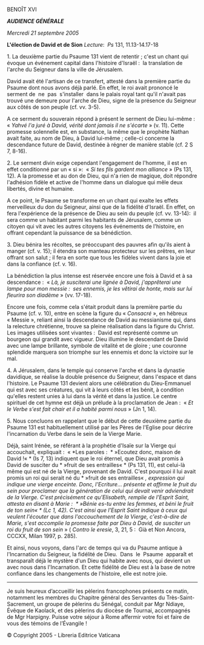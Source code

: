 BENOÎT XVI

***AUDIENCE GÉNÉRALE***

*Mercredi 21 septembre 2005*

**L'élection de David et de Sion** *Lecture*:  *Ps* 131, 11.13-14.17-18

1. La deuxième partie du Psaume 131 vient de retentir ; c'est un chant qui évoque un événement capital dans l'histoire d'Israël :  la translation de l'arche du Seigneur dans la ville de Jérusalem.

David avait été l'artisan de ce transfert, attesté dans la première partie du Psaume dont nous avons déjà parlé. En effet, le roi avait prononcé le serment de  ne  pas  s'installer  dans le palais royal tant qu'il n'avait pas trouvé une demeure pour l'arche de Dieu, signe de la présence du Seigneur aux côtés de son peuple (cf. vv. 3-5).

A ce serment du souverain répond à présent le serment de Dieu lui-même :  « *Yahvé l'a juré à David, vérité dont jamais il ne s'écarte* » (v. 11). Cette promesse solennelle est, en substance, la même que le prophète Nathan avait faite, au nom de Dieu, à David lui-même ; celle-ci concerne la descendance future de David, destinée à régner de manière stable (cf. 2 S 7, 8-16).

2. Le serment divin exige cependant l'engagement de l'homme, il est en effet conditionné par un « si »:  « *Si tes fils gardent mon alliance* » (Ps 131, 12). A la promesse et au don de Dieu, qui n'a rien de magique, doit répondre l'adhésion fidèle et active de l'homme dans un dialogue qui mêle deux libertés, divine et humaine.

A ce point, le Psaume se transforme en un chant qui exalte les effets merveilleux du don du Seigneur, ainsi que de la fidélité d'Israël. En effet, on fera l'expérience de la présence de Dieu au sein du peuple (cf. vv. 13-14):  il sera comme un habitant parmi les habitants de Jérusalem, comme un citoyen qui vit avec les autres citoyens les événements de l'histoire, en offrant cependant la puissance de sa bénédiction.

3. Dieu bénira les récoltes, se préoccupant des pauvres afin qu'ils aient à manger (cf. v. 15); il étendra son manteau protecteur sur les prêtres, en leur offrant son salut ; il fera en sorte que tous les fidèles vivent dans la joie et dans la confiance (cf. v. 16).

La bénédiction la plus intense est réservée encore une fois à David et à sa descendance :  « *Là, je susciterai une lignée à David, j'apprêterai une lampe pour mon messie :  ses ennemis, je les vêtirai de honte, mais sur lui fleurira son diadème* » (vv. 17-18).

Encore une fois, comme cela s'était produit dans la première partie du Psaume (cf. v. 10), entre en scène la figure du « *Consacré* », en hébreux « Messie », reliant ainsi la descendance de David au messianisme qui, dans la relecture chrétienne, trouve sa pleine réalisation dans la figure du Christ. Les images utilisées sont vivantes :  David est représenté comme un bourgeon qui grandit avec vigueur. Dieu illumine le descendant de David avec une lampe brillante, symbole de vitalité et de gloire ; une couronne splendide marquera son triomphe sur les ennemis et donc la victoire sur le mal.

4. A Jérusalem, dans le temple qui conserve l'arche et dans la dynastie davidique, se réalise la double présence du Seigneur, dans l'espace et dans l'histoire. Le Psaume 131 devient alors une célébration du Dieu-Emmanuel qui est avec ses créatures, qui vit à leurs côtés et les bénit, à condition qu'elles restent unies à lui dans la vérité et dans la justice. Le centre spirituel de cet hymne est déjà un prélude à la proclamation de Jean :  « *Et le Verbe s'est fait chair et il a habité parmi nous* » (Jn 1, 14).

5. Nous concluons en rappelant que le début de cette deuxième partie du Psaume 131 est habituellement utilisé par les Pères de l'Eglise pour décrire l'incarnation du Verbe dans le sein de la Vierge Marie.

Déjà, saint Irénée, se référant à la prophétie d'Isaïe sur la Vierge qui accouchait, expliquait :  « *Les paroles :  * »Ecoutez donc, maison de David !« * (Is 7, 13) indiquent que le roi éternel, que Dieu avait promis à David de susciter du * »fruit de ses entrailles« * (Ps 131, 11), est celui-là même qui est né de la Vierge, provenant de David. C'est pourquoi il lui avait promis un roi qui serait né du * »fruit de ses entrailles« *, expression qui indique une vierge enceinte. Donc, l'Ecriture... présente et affirme le fruit du sein pour proclamer que la génération de celui qui devait venir adviendrait de la Vierge. C'est précisément ce qu'Elisabeth, remplie de l'Esprit Saint, attesta en disant à Marie :  * »Bénie es-tu entre les femmes, et béni le fruit de ton sein« * (Lc 1, 42). C'est ainsi que l'Esprit Saint indique à ceux qui veulent l'écouter que dans l'accouchement de la Vierge, c'est-à-dire de Marie, s'est accomplie la promesse faite par Dieu à David, de susciter un roi du fruit de son sein* » ( *Contro le eresie*, 3, 21, 5 :  Già et Non Ancora, CCCXX, Milan 1997, p. 285).

Et ainsi, nous voyons, dans l'arc de temps qui va du Psaume antique à l'Incarnation du Seigneur, la fidélité de Dieu.  Dans  le  Psaume  apparaît et transparaît déjà le mystère d'un Dieu qui habite avec nous, qui devient un avec nous dans l'Incarnation. Et cette fidélité de Dieu est à la base de notre confiance dans les changements de l'histoire, elle est notre joie.

***

Je suis heureux d’accueillir les pèlerins francophones présents ce matin, notamment les membres du Chapitre général des Servantes du Très-Saint-Sacrement, un groupe de pèlerins du Sénégal, conduit par Mgr Ndiaye, Évêque de Kaolack, et des pèlerins du diocèse de Tournai, accompagnés de Mgr Harpigny. Puisse votre séjour à Rome affermir votre foi et faire de vous des témoins de l’Évangile !

© Copyright 2005 - Libreria Editrice Vaticana